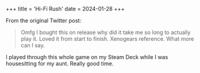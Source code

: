 +++
title = 'Hi-Fi Rush'
date = 2024-01-28
+++

<!--more-->

From the original Twitter post:

> Omfg I bought this on release why did it take me so long to actually play it. Loved it from start to finish. Xenogears reference. What more can I say.

I played through this whole game on my Steam Deck while I was housesitting for my aunt. Really good time.